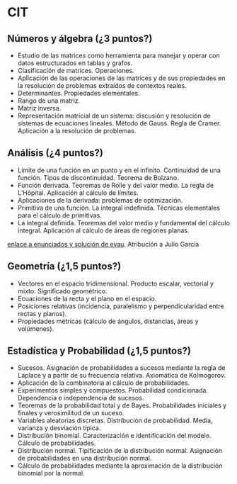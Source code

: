 # CIT

## Números y álgebra (¿3 puntos?)

- Estudio de las matrices como herramienta para manejar y operar con datos estructurados en tablas y grafos.
- Clasificación de matrices. Operaciones.
- Aplicación de las operaciones de las matrices y de sus propiedades en la resolución de problemas extraídos de contextos reales.
- Determinantes. Propiedades elementales.
- Rango de una matriz.
- Matriz inversa.
- Representación matricial de un sistema: discusión y resolución de sistemas de ecuaciones lineales. Método de Gauss. Regla de Cramer. Aplicación a la resolución de problemas.


## Análisis (¿4 puntos?)

- Límite de una función en un punto y en el infinito. Continuidad de una función. Tipos de discontinuidad. Teorema de Bolzano.
- Función derivada. Teoremas de Rolle y del valor medio. La regla de L’Hôpital. Aplicación al cálculo de límites.
- Aplicaciones de la derivada: problemas de optimización.
- Primitiva de una función. La integral indefinida. Técnicas elementales para el cálculo de primitivas.
- La integral definida. Teoremas del valor medio y fundamental del cálculo integral. Aplicación al cálculo de áreas de regiones planas.

[enlace a enunciados y solución  de evau](http://matematicasentumundo.es/PAU/Analisis_CNS.pdf). Atribución a Julio García


## Geometría (¿1,5 puntos?)

- Vectores en el espacio tridimensional. Producto escalar, vectorial y mixto. Significado geométrico.
- Ecuaciones de la recta y el plano en el espacio.
- Posiciones relativas (incidencia, paralelismo y perpendicularidad entre rectas y planos).
- Propiedades métricas (cálculo de ángulos, distancias, áreas y volúmenes).

## Estadística y Probabilidad (¿1,5 puntos?)

- Sucesos. Asignación de probabilidades a sucesos mediante la regla de Laplace y a partir de su frecuencia relativa. Axiomática de Kolmogorov.
- Aplicación de la combinatoria al cálculo de probabilidades.
- Experimentos simples y compuestos. Probabilidad condicionada. Dependencia e independencia de sucesos.
- Teoremas de la probabilidad total y de Bayes. Probabilidades iniciales y finales y verosimilitud de un suceso.
- Variables aleatorias discretas. Distribución de probabilidad. Media, varianza y desviación típica.
- Distribución binomial. Caracterización e identificación del modelo. Cálculo de probabilidades.
- Distribución normal. Tipificación de la distribución normal. Asignación de probabilidades en una distribución normal.
- Cálculo de probabilidades mediante la aproximación de la distribución binomial por la normal.

